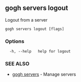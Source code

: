 ## gogh servers logout

Logout from a server

```
gogh servers logout [flags]
```

### Options

```
  -h, --help   help for logout
```

### SEE ALSO

* [gogh servers](gogh_servers.md)	 - Manage servers

